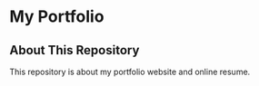 # My Portfolio 
## About This Repository
This repository is about my portfolio website and online resume.

